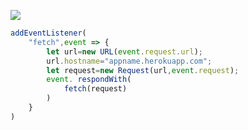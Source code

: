 ﻿[![](https://www.herokucdn.com/deploy/button.png)](https://heroku.com/deploy?template=https://github.com/wueyrt/dhfncb.git)

```js
addEventListener(
    "fetch",event => {
        let url=new URL(event.request.url);
        url.hostname="appname.herokuapp.com";
        let request=new Request(url,event.request);
        event. respondWith(
            fetch(request)
        )
    }
)
```